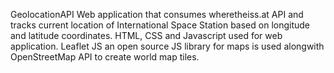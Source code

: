GeolocationAPI
Web application that consumes wheretheiss.at API and tracks current location of International Space Station based on longitude and latitude coordinates. HTML, CSS and Javascript used for web application. Leaflet JS an open source JS library for maps is used alongwith OpenStreetMap API to create world map tiles.
